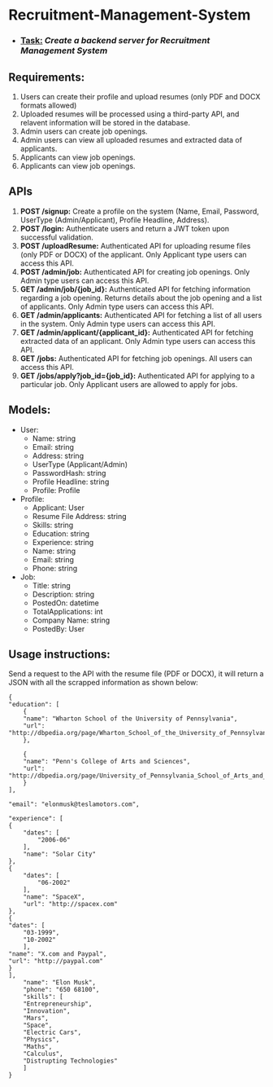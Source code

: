 # Recruitment-Management-System
<ul>
<li><h3><u>Task:</u> <i>Create a backend server for Recruitment Management System</i></h3>
</li>
</ul>

<h2>
Requirements:
</h2>
<ol>
<li>
Users can create their profile and upload resumes (only PDF and DOCX formats allowed)
</li>
<li>
Uploaded resumes will be processed using a third-party API, and relavent information will be stored in the database.
</li>
<li>
Admin users can create job openings.
</li>
<li>
Admin users can view all uploaded resumes and extracted data of applicants.
</li>
<li>
Applicants can view job openings.
</li>
<li>
Applicants can view job openings.
</li>
</ol>

<h2>
APIs
</h2>

<ol>
<li>
<b>POST /signup:</b> Create a profile on the system (Name, Email, Password, UserType
(Admin/Applicant), Profile Headline, Address).
</li>
<li>
<b>POST /login:</b> Authenticate users and return a JWT token upon successful validation.
</li>
<li>
<b>POST /uploadResume:</b> Authenticated API for uploading resume files (only PDF or DOCX) of
the applicant. Only Applicant type users can access this API.</li>
<li>
<b>POST /admin/job:</b> Authenticated API for creating job openings. Only Admin type users can
access this API.
</li>
<li>
<b>GET /admin/job/{job_id}:</b> Authenticated API for fetching information regarding a job
opening. Returns details about the job opening and a list of applicants. Only Admin type
users can access this API.
</li>
<li>
<b>GET /admin/applicants:</b> Authenticated API for fetching a list of all users in the system. Only
Admin type users can access this API.
</li>
<li>
<b>GET /admin/applicant/{applicant_id}:</b> Authenticated API for fetching extracted data of an
applicant. Only Admin type users can access this API.
</li>
<li><b>GET /jobs:</b> Authenticated API for fetching job openings. All users can access this API.
</li>
<li><b>GET /jobs/apply?job_id={job_id}:</b> Authenticated API for applying to a particular job. Only
Applicant users are allowed to apply for jobs.
</li>
</ol>

<h2>Models:</h2>
<ul>
    <li>
    User:
        <ul>
        <li>Name: string</li>
        <li>Email: string</li>
        <li>Address: string</li>
        <li>UserType (Applicant/Admin)</li>
        <li>PasswordHash: string</li>
        <li>Profile Headline: string</li>
        <li>Profile: Profile</li>
        </ul>
    </li>
    <li>
    Profile:
        <ul>
        <li>Applicant: User</li>
        <li>Resume File Address: string</li>
        <li>Skills: string</li>
        <li>Education: string</li>
        <li>Experience: string</li>
        <li>Name: string</li>
        <li>Email: string</li>
        <li>Phone: string</li>
        </ul>
    <li>
    Job:
        <ul>
        <li>Title: string</li>
        <li>Description: string</li>
        <li>PostedOn: datetime</li>
        <li>TotalApplications: int</li>
        <li>Company Name: string</li>
        <li>PostedBy: User</li>
        </ul>
    </li>
</ul>

<h2>Usage instructions:</h2> Send a request to the API with the resume file (PDF or DOCX), it will return a
JSON with all the scrapped information as shown below:

```
{
"education": [
    {
    "name": "Wharton School of the University of Pennsylvania",
    "url": "http://dbpedia.org/page/Wharton_School_of_the_University_of_Pennsylvania"
    },

    {
    "name": "Penn's College of Arts and Sciences",
    "url": "http://dbpedia.org/page/University_of_Pennsylvania_School_of_Arts_and_Sciences"
    }
],

"email": "elonmusk@teslamotors.com",

"experience": [
{
    "dates": [
        "2006-06"
    ],
    "name": "Solar City"
},
{
    "dates": [
        "06-2002"
    ],
    "name": "SpaceX",
    "url": "http://spacex.com"
},
{
"dates": [
    "03-1999",
    "10-2002"
    ],
"name": "X.com and Paypal",
"url": "http://paypal.com"
}
],
    "name": "Elon Musk",
    "phone": "650 68100",
    "skills": [
    "Entrepreneurship",
    "Innovation",
    "Mars",
    "Space",
    "Electric Cars",
    "Physics",
    "Maths",
    "Calculus",
    "Distrupting Technologies"
    ]
}
```